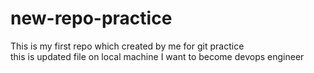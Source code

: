 # new-repo-practice
This is my first repo which created by me for git practice  
this is updated file on local machine 
I want to become devops engineer
